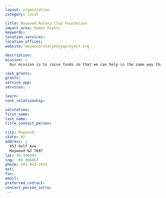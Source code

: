 ```yaml
---
layout: organization
category: local

title: Maywood Rotary Club Foundation
impact_area: Human Rights
keywords: 
location_services: 
location_offices: 
website: maywoodrotarykenyaproject.org

description: 
mission: |
  Our mission is to raise funds so that we can help in the same way that every club helps promote peace throughout the world.

cash_grants: 
grants: 
service_opp: 
services: 

learn: 
cont_relationship: 

salutation: 
first_name: 
last_name: 
title_contact_person: 

city: Maywood
state: NJ
address: |
  453 Golf Ave  
  Maywood NJ 7607
lat: 39.390897
lng: -99.066067
phone: 201-843-2954
ext: 
fax: 
email: 
preferred_contact: 
contact_person_intro: 
---
```

